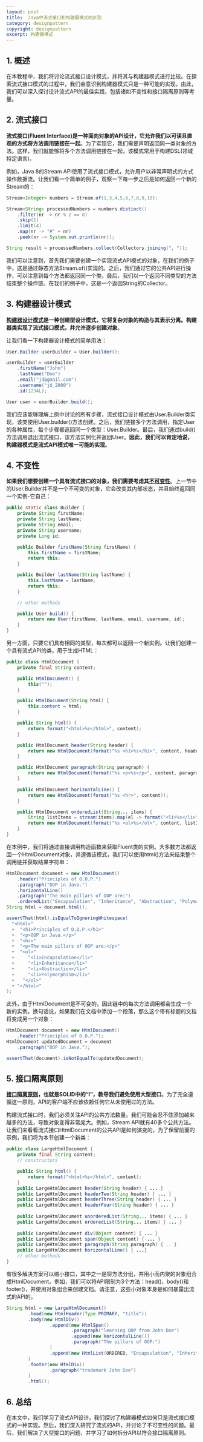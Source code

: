 ```yaml
---
layout: post
title:  Java中流式接口和构建器模式的区别
category: designpattern
copyright: designpattern
excerpt: 构建器模式
---
```


## 1. 概述

在本教程中，我们将讨论流式接口设计模式，并将其与构建器模式进行比较。在探索流式接口模式的过程中，我们会意识到构建器模式只是一种可能的实现。由此，我们可以深入探讨设计流式API的最佳实践，包括诸如不变性和接口隔离原则等考量。

## 2. 流式接口

**流式接口(Fluent Interface)是一种面向对象的API设计，它允许我们以可读且直观的方式将方法调用链接在一起**。为了实现它，我们需要声明返回同一类对象的方法。这样，我们就能够将多个方法调用链接在一起，该模式常用于构建DSL(领域特定语言)。

例如，Java 8的Stream API使用了流式接口模式，允许用户以非常声明式的方式操作数据流。让我们看一个简单的例子，观察一下每一步之后是如何返回一个新的Stream的：

```java
Stream<Integer> numbers = Stream.of(1,3,4,5,6,7,8,9,10);

Stream<String> processedNumbers = numbers.distinct()
    .filter(nr -> nr % 2 == 0)
    .skip(1)
    .limit(4)
    .map(nr -> "#" + nr)
    .peek(nr -> System.out.println(nr));

String result = processedNumbers.collect(Collectors.joining(", "));
```

我们可以注意到，首先我们需要创建一个实现流式API模式的对象，在我们的例子中，这是通过静态方法Stream.of()实现的。之后，我们通过它的公共API进行操作，可以注意到每个方法都返回同一个类。最后，我们以一个返回不同类型的方法结束整个操作链。在我们的例子中，这是一个返回String的Collector。

## 3. 构建器设计模式

**[构建器设计模式](https://www.baeldung.com/cs/builder-pattern-vs-factory-pattern)是一种创建型设计模式，它将复杂对象的构造与其表示分离。构建器类实现了流式接口模式，并允许逐步创建对象**。

让我们看一下构建器设计模式的简单用法：

```java
User.Builder userBuilder = User.builder();

userBuilder = userBuilder
    .firstName("John")
    .lastName("Doe")
    .email("jd@gmail.com")
    .username("jd_2000")
    .id(1234L);

User user = userBuilder.build();
```

我们应该能够理解上例中讨论的所有步骤，流式接口设计模式由User.Builder类实现，该类使用User.builder()方法创建。之后，我们链接多个方法调用，指定User的各种属性，每个步骤都返回同一个类型：User.Builder。最后，我们通过build()方法调用退出流式接口，该方法实例化并返回User。**因此，我们可以肯定地说，构建器模式是流式API模式唯一可能的实现**。

## 4. 不变性

**如果我们想要创建一个具有流式接口的对象，我们需要考虑其[不可变性](https://www.baeldung.com/java-immutable-object)**。上一节中的User.Builder并不是一个不可变的对象，它会改变其内部状态，并且始终返回同一个实例-它自己：

```java
public static class Builder {
    private String firstName;
    private String lastName;
    private String email;
    private String username;
    private Long id;

    public Builder firstName(String firstName) {
        this.firstName = firstName;
        return this;
    }

    public Builder lastName(String lastName) {
        this.lastName = lastName;
        return this;
    }

    // other methods

    public User build() {
        return new User(firstName, lastName, email, username, id);
    }
}
```

另一方面，只要它们具有相同的类型，每次都可以返回一个新实例。让我们创建一个具有流式API的类，用于生成HTML：

```java
public class HtmlDocument {
    private final String content;

    public HtmlDocument() {
        this("");
    }

    public HtmlDocument(String html) {
        this.content = html;
    }

    public String html() {
        return format("<html>%s</html>", content);
    }

    public HtmlDocument header(String header) {
        return new HtmlDocument(format("%s <h1>%s</h1>", content, header));
    }

    public HtmlDocument paragraph(String paragraph) {
        return new HtmlDocument(format("%s <p>%s</p>", content, paragraph));
    }

    public HtmlDocument horizontalLine() {
        return new HtmlDocument(format("%s <hr>", content));
    }

    public HtmlDocument orderedList(String... items) {
        String listItems = stream(items).map(el -> format("<li>%s</li>", el)).collect(joining());
        return new HtmlDocument(format("%s <ol>%s</ol>", content, listItems));
    }
}
```

在本例中，我们将通过直接调用构造函数来获取Fluent类的实例。大多数方法都返回一个HtmlDocument对象，并遵循该模式，我们可以使用html()方法来结束整个调用链并获取结果字符串：

```java
HtmlDocument document = new HtmlDocument()
    .header("Principles of O.O.P.")
    .paragraph("OOP in Java.")
    .horizontalLine()
    .paragraph("The main pillars of OOP are:")
    .orderedList("Encapsulation", "Inheritance", "Abstraction", "Polymorphism");
String html = document.html();

assertThat(html).isEqualToIgnoringWhitespace(
  "<html>"
  +  "<h1>Principles of O.O.P.</h1>"
  +  "<p>OOP in Java.</p>"
  +  "<hr>"
  +  "<p>The main pillars of OOP are:</p>"
  +  "<ol>"
  +     "<li>Encapsulation</li>"
  +     "<li>Inheritance</li>"
  +     "<li>Abstraction</li>"
  +     "<li>Polymorphism</li>"
  +   "</ol>"
  + "</html>"
);
```

此外，由于HtmlDocument是不可变的，因此链中的每次方法调用都会生成一个新的实例。换句话说，如果我们在文档中添加一个段落，那么这个带有标题的文档将变成另一个对象：

```java
HtmlDocument document = new HtmlDocument()
    .header("Principles of O.O.P.");
HtmlDocument updatedDocument = document
    .paragraph("OOP in Java.");

assertThat(document).isNotEqualTo(updatedDocument);
```

## 5. 接口隔离原则

**[接口隔离原则](https://www.baeldung.com/java-interface-segregation)，也就是SOLID中的“I”，教导我们避免使用大型接口**。为了完全遵循这一原则，API的客户端不应该依赖任何它从未使用过的方法。

构建流式接口时，我们必须关注API的公共方法数量。我们可能会忍不住添加越来越多的方法，导致对象变得非常庞大。例如，Stream API就有40多个公共方法。让我们来看看流式接口HtmlDocument的公共API是如何演变的，为了保留前面的示例，我们将为本节创建一个新类：

```java
public class LargeHtmlDocument {
    private final String content;
    // constructors

    public String html() {
        return format("<html>%s</html>", content);
    }
    public LargeHtmlDocument header(String header) { ... }
    public LargeHtmlDocument headerTwo(String header) { ... }
    public LargeHtmlDocument headerThree(String header) { ... }
    public LargeHtmlDocument headerFour(String header) { ... }
    
    public LargeHtmlDocument unorderedList(String... items) { ... }
    public LargeHtmlDocument orderedList(String... items) { ... }
    
    public LargeHtmlDocument div(Object content) { ... }
    public LargeHtmlDocument span(Object content) { ... }
    public LargeHtmlDocument paragraph(String paragraph) { .. }
    public LargeHtmlDocument horizontalLine() { ...}
    // other methods
}
```

有很多解决方案可以缩小接口，其中之一是将方法分组，并用小而内聚的对象组合成HtmlDocument。例如，我们可以将API限制为3个方法：head()、body()和footer()，并使用对象组合来创建文档。请注意，这些小对象本身是如何暴露出流式的API的。

```java
String html = new LargeHtmlDocument()
        .head(new HtmlHeader(Type.PRIMARY, "title"))
        .body(new HtmlDiv()
                .append(new HtmlSpan()
                        .paragraph("learning OOP from John Doe")
                        .append(new HorizontalLine())
                        .paragraph("The pillars of OOP:")
                )
                .append(new HtmlList(ORDERED, "Encapsulation", "Inheritance", "Abstraction", "Polymorphism"))
        )
        .footer(new HtmlDiv()
                .paragraph("trademark John Doe")
        )
        .html();
```

## 6. 总结

在本文中，我们学习了流式API设计，我们探讨了构建器模式如何只是流式接口模式的一种实现。然后，我们深入研究了流式的API，并讨论了不可变性的问题。最后，我们解决了大型接口的问题，并学习了如何拆分API以符合接口隔离原则。